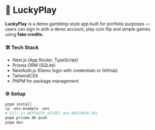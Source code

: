 # 🎰 LuckyPlay

**LuckyPlay** is a demo gambling-style app built for portfolio purposes —  
users can sign in with a demo account, play coin flip and simple games using **fake credits**.

### 🛠 Tech Stack
- Next.js (App Router, TypeScript)
- Prisma ORM (SQLite)
- NextAuth.js (Demo login with credentials or GitHub)
- TailwindCSS
- PNPM for package management

### ⚙️ Setup
```bash
pnpm install
cp .env.example .env
# Fill in NEXTAUTH_SECRET and NEXTAUTH_URL
pnpm prisma db push
pnpm dev
